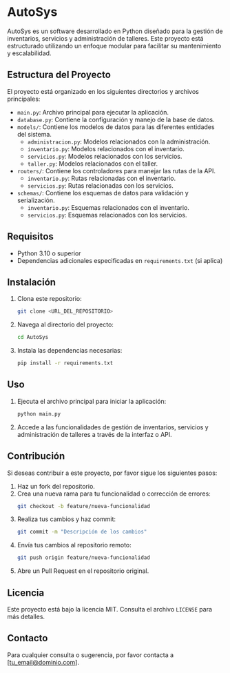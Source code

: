 # AutoSys

AutoSys es un software desarrollado en Python diseñado para la gestión de inventarios, servicios y administración de talleres. Este proyecto está estructurado utilizando un enfoque modular para facilitar su mantenimiento y escalabilidad.

## Estructura del Proyecto

El proyecto está organizado en los siguientes directorios y archivos principales:

- `main.py`: Archivo principal para ejecutar la aplicación.
- `database.py`: Contiene la configuración y manejo de la base de datos.
- `models/`: Contiene los modelos de datos para las diferentes entidades del sistema.
  - `administracion.py`: Modelos relacionados con la administración.
  - `inventario.py`: Modelos relacionados con el inventario.
  - `servicios.py`: Modelos relacionados con los servicios.
  - `taller.py`: Modelos relacionados con el taller.
- `routers/`: Contiene los controladores para manejar las rutas de la API.
  - `inventario.py`: Rutas relacionadas con el inventario.
  - `servicios.py`: Rutas relacionadas con los servicios.
- `schemas/`: Contiene los esquemas de datos para validación y serialización.
  - `inventario.py`: Esquemas relacionados con el inventario.
  - `servicios.py`: Esquemas relacionados con los servicios.

## Requisitos

- Python 3.10 o superior
- Dependencias adicionales especificadas en `requirements.txt` (si aplica)

## Instalación

1. Clona este repositorio:
   ```bash
   git clone <URL_DEL_REPOSITORIO>
   ```
2. Navega al directorio del proyecto:
   ```bash
   cd AutoSys
   ```
3. Instala las dependencias necesarias:
   ```bash
   pip install -r requirements.txt
   ```

## Uso

1. Ejecuta el archivo principal para iniciar la aplicación:
   ```bash
   python main.py
   ```
2. Accede a las funcionalidades de gestión de inventarios, servicios y administración de talleres a través de la interfaz o API.

## Contribución

Si deseas contribuir a este proyecto, por favor sigue los siguientes pasos:

1. Haz un fork del repositorio.
2. Crea una nueva rama para tu funcionalidad o corrección de errores:
   ```bash
   git checkout -b feature/nueva-funcionalidad
   ```
3. Realiza tus cambios y haz commit:
   ```bash
   git commit -m "Descripción de los cambios"
   ```
4. Envía tus cambios al repositorio remoto:
   ```bash
   git push origin feature/nueva-funcionalidad
   ```
5. Abre un Pull Request en el repositorio original.

## Licencia

Este proyecto está bajo la licencia MIT. Consulta el archivo `LICENSE` para más detalles.

## Contacto

Para cualquier consulta o sugerencia, por favor contacta a [tu_email@dominio.com].